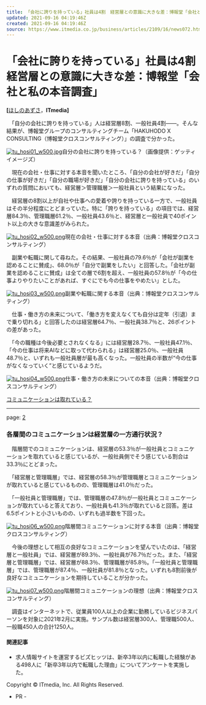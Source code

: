 ```yaml
---
title: 「会社に誇りを持っている」社員は4割　経営層との意識に大きな差：博報堂「会社と私の本音調査」（1/2 ページ） - ITmedia ビジネスオンライン
updated: 2021-09-16 04:19:46Z
created: 2021-09-16 04:19:46Z
source: https://www.itmedia.co.jp/business/articles/2109/16/news072.html
---
```


# 「会社に誇りを持っている」社員は4割 経営層との意識に大きな差：博報堂「会社と私の本音調査」

**[**[ほしのあずさ](https://www.itmedia.co.jp/author/235105/)，**ITmedia]**

　「自分の会社に誇りを持っている」人は経営層8割、一般社員4割――。そんな結果が、博報堂グループのコンサルティングチーム「HAKUHODO X CONSULTING（博報堂クロスコンサルティング）」の調査で分かった。

[![tu_hosi01_w500.jpg](../_resources/tu_hosi01_w500.jpg)](https://image.itmedia.co.jp/l/im/business/articles/2109/16/l_tu_hosi01_w500.jpg)自分の会社に誇りを持っている？（画像提供：ゲッティイメージズ）

　現在の会社・仕事に対する本音を聞いたところ、「自分の会社が好きだ」「自分の仕事が好きだ」「自分の職場が好きだ」「自分の会社に誇りを持っている」のいずれの質問においても、経営層＞管理職層＞一般社員という結果になった。

　経営層の8割以上が自社や仕事への愛着や誇りを持っている一方で、一般社員はその半分程度にとどまっていた。特に「誇りを持っている」の項目では、経営層84.3％、管理職層61.2％、一般社員43.6％と、経営層と一般社員で40ポイント以上の大きな意識差がみられた。

[![tu_hosi02_w500.png](../_resources/tu_hosi02_w500.png)](https://image.itmedia.co.jp/l/im/business/articles/2109/16/l_tu_hosi02_w500.png)現在の会社・仕事に対する本音（出典：博報堂クロスコンサルティング）

　副業や転職に関して尋ねた。その結果、一般社員の79.6％が「会社が副業を認めることに賛成」、68.0％が「自分で副業をしたい」と回答した。「会社が副業を認めることに賛成」は全ての層で6割を超え、一般社員の57.8％が「今の仕事よりやりたいことがあれば、すぐにでも今の仕事をやめたい」とした。

[![tu_hosi03_w500.png](../_resources/tu_hosi03_w500.png)](https://image.itmedia.co.jp/l/im/business/articles/2109/16/l_tu_hosi03_w500.png)副業や転職に関する本音（出典：博報堂クロスコンサルティング）

　仕事・働き方の未来について、「働き方を変えなくても自分は定年（引退）まで乗り切れる」と回答したのは経営層64.7％、一般社員38.7％と、26ポイントの差があった。

　「今の職種は今後必要とされなくなる」には経営層28.7％、一般社員47.1％、「今の仕事は将来AIなどに取って代わられる」は経営層25.0％、一般社員48.7％と、いずれも一般社員層が最も高くなった。一般社員の半数が“今の仕事がなくなっていく”と感じているようだ。

[![tu_hosi04_w500.png](../_resources/tu_hosi04_w500.png)](https://image.itmedia.co.jp/l/im/business/articles/2109/16/l_tu_hosi04_w500.png)仕事・働き方の未来についての本音（出典：博報堂クロスコンサルティング）

[コミュニケーションは取れている？](https://www.itmedia.co.jp/business/articles/2109/16/news072_2.html)

* * *

page: [2](https://www.itmedia.co.jp/business/articles/2109/16/news072_2.html)

### 各層間のコミュニケーションは経営層の一方通行状況？

　階層間でのコミュニケーションは、経営層の53.3％が一般社員とコミュニケーションを取れていると感じているが、一般社員側でそう感じている割合は33.3％にとどまった。

　「経営層と管理職層」では、経営層の58.3％が管理職層とコミュニケーションが取れていると感じているものの、管理職層は41.0％だった。

　「一般社員と管理職層」では、管理職層の47.8％が一般社員とコミュニケーションが取れていると答えており、一般社員も41.3％が取れていると回答。差は6.5ポイントと小さいものの、いずれも過半数を下回った。

[![tu_hosi06_w500.png](../_resources/tu_hosi06_w500.png)](https://image.itmedia.co.jp/l/im/business/articles/2109/16/l_tu_hosi06_w500.png)階層間コミュニケーションに対する本音（出典：博報堂クロスコンサルティング）

　今後の理想として相互の良好なコミュニケーションを望んでいたのは、「経営層と一般社員」では、経営層が89.3％、一般社員が76.7％だった。また、「経営層と管理職層」では、経営層が88.3％、管理職層が85.8％。「一般社員と管理職層」では、管理職層が87.4％、一般社員が81.8％となった。いずれも8割前後が良好なコミュニケーションを期待していることが分かった。

[![tu_hosi07_w500.png](../_resources/tu_hosi07_w500.png)](https://image.itmedia.co.jp/l/im/business/articles/2109/16/l_tu_hosi07_w500.png)階層間コミュニケーションの理想（出典：博報堂クロスコンサルティング）

　調査はインターネットで、従業員100人以上の企業に勤務しているビジネスパーソンを対象に2021年2月に実施。サンプル数は経営層300人、管理職500人、一般職450人の合計1250人。

#### 関連記事

- 求人情報サイトを運営するビズヒッツは、新卒3年以内に転職した経験がある498人に「新卒3年以内で転職した理由」についてアンケートを実施した。

Copyright © ITmedia, Inc. All Rights Reserved.

- PR -